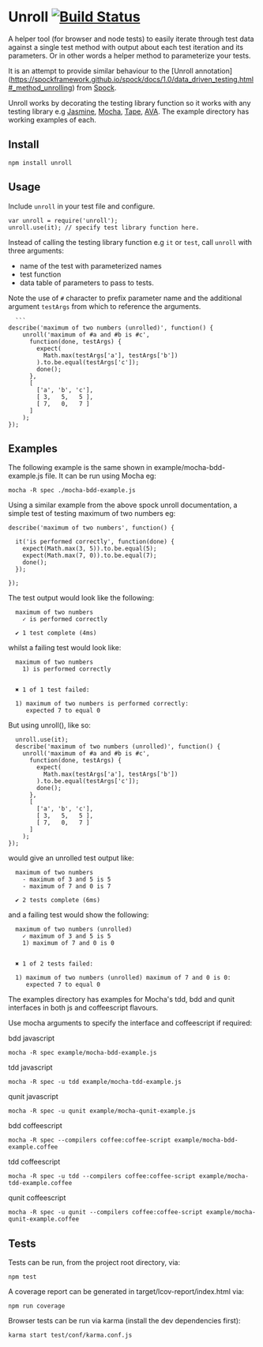 Unroll [![Build Status](https://drone.io/github.com/lawrencec/Unroll/status.png)](https://drone.io/github.com/lawrencec/Unroll/latest)
======

A helper tool (for browser and node tests) to easily iterate through test data against a single test method with output about each test iteration and its parameters. Or in other words a helper method to parameterize your tests.

It is an attempt to provide similar behaviour to the [Unroll annotation]
(https://spockframework.github.io/spock/docs/1.0/data_driven_testing.html#_method_unrolling) from [Spock](https://code.google.com/p/spock/).

Unroll works by decorating the testing library function so it works with any testing library e.g  [Jasmine](https://jasmine.github.io/), [Mocha](http://visionmedia.github.com/mocha/), [Tape](https://github.com/substack/tape), [AVA](https://github.com/sindresorhus/ava). The example directory has working examples of each.


## Install

    npm install unroll

## Usage

Include `unroll` in your test file and configure.

	var unroll = require('unroll');
	unroll.use(it); // specify test library function here.

Instead of calling the testing library function e.g `it` or `test`, call `unroll` with three arguments:

- name of the test with parameterized names
- test function
- data table of parameters to pass to tests.

Note the use of `#` character to prefix parameter name and the additional argument `testArgs` from which to reference the arguments.

      ```
	describe('maximum of two numbers (unrolled)', function() {
        unroll('maximum of #a and #b is #c',
          function(done, testArgs) {
            expect(
              Math.max(testArgs['a'], testArgs['b'])
            ).to.be.equal(testArgs['c']);
            done();
          },
          [
            ['a', 'b', 'c'],
            [ 3,   5,   5 ],
            [ 7,   0,   7 ]
          ]
        );
    });


## Examples

The following example is the same shown in example/mocha-bdd-example.js file. It can be run using Mocha eg:

    mocha -R spec ./mocha-bdd-example.js


Using a similar example from the above spock unroll documentation, a simple test of testing maximum of two numbers eg:

    describe('maximum of two numbers', function() {

      it('is performed correctly', function(done) {
        expect(Math.max(3, 5)).to.be.equal(5);
        expect(Math.max(7, 0)).to.be.equal(7);
        done();
      });
  
    });

The test output would look like the following:


      maximum of two numbers
        ✓ is performed correctly 

      ✔ 1 test complete (4ms)

whilst a failing test would look like:

      maximum of two numbers
        1) is performed correctly


      ✖ 1 of 1 test failed:

      1) maximum of two numbers is performed correctly:
         expected 7 to equal 0


But using unroll(), like so:

      unroll.use(it);
      describe('maximum of two numbers (unrolled)', function() {
        unroll('maximum of #a and #b is #c',
          function(done, testArgs) {
            expect(
              Math.max(testArgs['a'], testArgs['b'])
            ).to.be.equal(testArgs['c']);
            done();
          },
          [
            ['a', 'b', 'c'],
            [ 3,   5,   5 ],
            [ 7,   0,   7 ]
          ]
        );
    });

would give an unrolled test output like:


      maximum of two numbers
        - maximum of 3 and 5 is 5
        - maximum of 7 and 0 is 7

      ✔ 2 tests complete (6ms)

and a failing test would show the following:

      maximum of two numbers (unrolled)
        ✓ maximum of 3 and 5 is 5 
        1) maximum of 7 and 0 is 0


      ✖ 1 of 2 tests failed:

      1) maximum of two numbers (unrolled) maximum of 7 and 0 is 0:
         expected 7 to equal 0


The examples directory has examples for Mocha's tdd, bdd and qunit interfaces in both js and coffeescript flavours.

Use mocha arguments to specify the interface and coffeescript if required:

bdd javascript

    mocha -R spec example/mocha-bdd-example.js

tdd javascript

    mocha -R spec -u tdd example/mocha-tdd-example.js

qunit javascript

    mocha -R spec -u qunit example/mocha-qunit-example.js

bdd coffeescript

    mocha -R spec --compilers coffee:coffee-script example/mocha-bdd-example.coffee

tdd coffeescript

    mocha -R spec -u tdd --compilers coffee:coffee-script example/mocha-tdd-example.coffee

qunit coffeescript

    mocha -R spec -u qunit --compilers coffee:coffee-script example/mocha-qunit-example.coffee



## Tests

Tests can be run, from the project root directory, via:

    npm test

A coverage report can be generated in target/lcov-report/index.html via:
	
    npm run coverage

Browser tests can be run via karma (install the dev dependencies first):

    karma start test/conf/karma.conf.js


